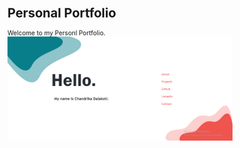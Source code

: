 # Personal Portfolio
Welcome to my Personl Portfolio.
![alt text](https://github.com/chandrikadalakoti2/Random-Quote-Generator/blob/main/Screenshot%20(166).png)
